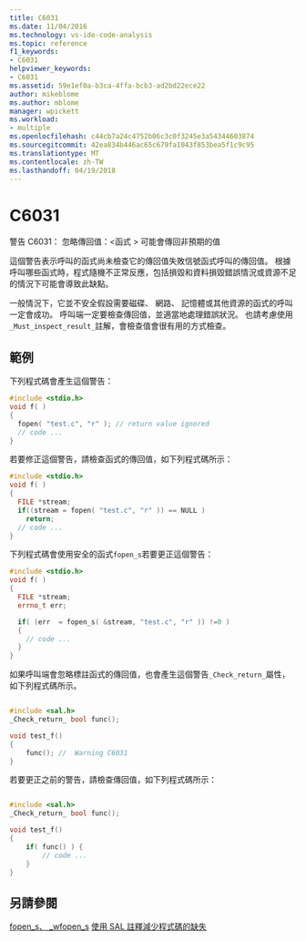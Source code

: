 ```yaml
---
title: C6031
ms.date: 11/04/2016
ms.technology: vs-ide-code-analysis
ms.topic: reference
f1_keywords:
- C6031
helpviewer_keywords:
- C6031
ms.assetid: 59e1ef0a-b3ca-4ffa-bcb3-ad2bd22ece22
author: mikeblome
ms.author: mblome
manager: wpickett
ms.workload:
- multiple
ms.openlocfilehash: c44cb7a24c4752b06c3c0f3245e3a54344603874
ms.sourcegitcommit: 42ea834b446ac65c679fa1043f853bea5f1c9c95
ms.translationtype: MT
ms.contentlocale: zh-TW
ms.lasthandoff: 04/19/2018
---
```

# <a name="c6031"></a>C6031
警告 C6031： 忽略傳回值：\<函式 > 可能會傳回非預期的值

 這個警告表示呼叫的函式尚未檢查它的傳回值失敗信號函式呼叫的傳回值。 根據呼叫哪些函式時，程式隨機不正常反應，包括損毀和資料損毀錯誤情況或資源不足的情況下可能會導致此缺點。

 一般情況下，它並不安全假設需要磁碟、 網路、 記憶體或其他資源的函式的呼叫一定會成功。 呼叫端一定要檢查傳回值，並適當地處理錯誤狀況。 也請考慮使用`_Must_inspect_result_`註解，會檢查值會很有用的方式檢查。

## <a name="example"></a>範例
 下列程式碼會產生這個警告：

```cpp
#include <stdio.h>
void f( )
{
  fopen( "test.c", "r" ); // return value ignored
  // code ...
}
```

 若要修正這個警告，請檢查函式的傳回值，如下列程式碼所示：

```cpp
#include <stdio.h>
void f( )
{
  FILE *stream;
  if((stream = fopen( "test.c", "r" )) == NULL )
    return;
  // code ...
}
```

 下列程式碼會使用安全的函式`fopen_s`若要更正這個警告：

```cpp
#include <stdio.h>
void f( )
{
  FILE *stream;
  errno_t err;

  if( (err  = fopen_s( &stream, "test.c", "r" )) !=0 )
  {
    // code ...
  }
}
```

 如果呼叫端會忽略標註函式的傳回值，也會產生這個警告`_Check_return_`屬性，如下列程式碼所示。

```cpp

#include <sal.h>
_Check_return_ bool func();

void test_f()
{
    func(); //  Warning C6031
}
```

 若要更正之前的警告，請檢查傳回值，如下列程式碼所示：

```cpp

#include <sal.h>
_Check_return_ bool func();

void test_f()
{
    if( func() ) {
        // code ...
    }
}
```

## <a name="see-also"></a>另請參閱
 [fopen_s、 _wfopen_s](/cpp/c-runtime-library/reference/fopen-s-wfopen-s) [使用 SAL 註釋減少程式碼的缺失](using-sal-annotations-to-reduce-c-cpp-code-defects.md)
